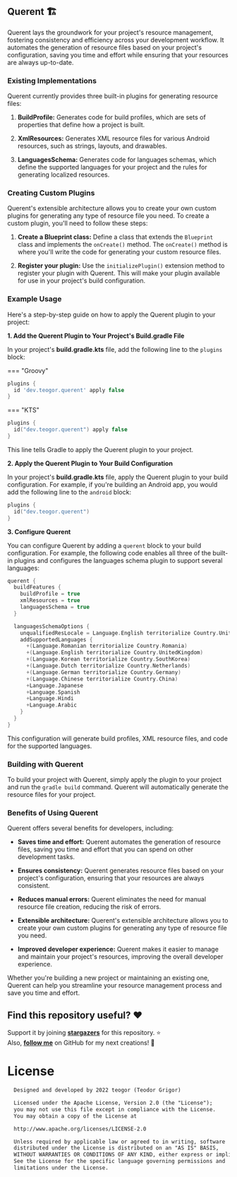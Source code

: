 ## Querent 🏗️

Querent lays the groundwork for your project's resource management, fostering consistency and efficiency across your development workflow. It automates the generation of resource files based on your project's configuration, saving you time and effort while ensuring that your resources are always up-to-date.

### Existing Implementations

Querent currently provides three built-in plugins for generating resource files:

1. **BuildProfile:** Generates code for build profiles, which are sets of properties that define how a project is built.

2. **XmlResources:** Generates XML resource files for various Android resources, such as strings, layouts, and drawables.

3. **LanguagesSchema:** Generates code for languages schemas, which define the supported languages for your project and the rules for generating localized resources.

### Creating Custom Plugins

Querent's extensible architecture allows you to create your own custom plugins for generating any type of resource file you need. To create a custom plugin, you'll need to follow these steps:

1. **Create a Blueprint class:** Define a class that extends the `Blueprint` class and implements the `onCreate()` method. The `onCreate()` method is where you'll write the code for generating your custom resource files.

2. **Register your plugin:** Use the `initializePlugin()` extension method to register your plugin with Querent. This will make your plugin available for use in your project's build configuration.

### Example Usage

Here's a step-by-step guide on how to apply the Querent plugin to your project:

**1. Add the Querent Plugin to Your Project's Build.gradle File**

In your project's **build.gradle.kts** file, add the following line to the `plugins` block:

=== "Groovy"

```Groovy
plugins {
  id 'dev.teogor.querent' apply false
}
```

=== "KTS"

```kotlin
plugins {
  id("dev.teogor.querent") apply false
}
```

This line tells Gradle to apply the Querent plugin to your project.

**2. Apply the Querent Plugin to Your Build Configuration**

In your project's **build.gradle.kts** file, apply the Querent plugin to your build configuration. For example, if you're building an Android app, you would add the following line to the `android` block:

```kotlin
plugins {
  id("dev.teogor.querent")
}
```

**3. Configure Querent**

You can configure Querent by adding a `querent` block to your build configuration. For example, the following code enables all three of the built-in plugins and configures the languages schema plugin to support several languages:

```kotlin
querent {
  buildFeatures {
    buildProfile = true
    xmlResources = true
    languagesSchema = true
  }

  languagesSchemaOptions {
    unqualifiedResLocale = Language.English territorialize Country.UnitedStates
    addSupportedLanguages {
      +(Language.Romanian territorialize Country.Romania)
      +(Language.English territorialize Country.UnitedKingdom)
      +(Language.Korean territorialize Country.SouthKorea)
      +(Language.Dutch territorialize Country.Netherlands)
      +(Language.German territorialize Country.Germany)
      +(Language.Chinese territorialize Country.China)
      +Language.Japanese
      +Language.Spanish
      +Language.Hindi
      +Language.Arabic
    }
  }
}
```

This configuration will generate build profiles, XML resource files, and code for the supported languages.

### Building with Querent

To build your project with Querent, simply apply the plugin to your project and run the `gradle build` command. Querent will automatically generate the resource files for your project.

### Benefits of Using Querent

Querent offers several benefits for developers, including:

* **Saves time and effort:** Querent automates the generation of resource files, saving you time and effort that you can spend on other development tasks.

* **Ensures consistency:** Querent generates resource files based on your project's configuration, ensuring that your resources are always consistent.

* **Reduces manual errors:** Querent eliminates the need for manual resource file creation, reducing the risk of errors.

* **Extensible architecture:** Querent's extensible architecture allows you to create your own custom plugins for generating any type of resource file you need.

* **Improved developer experience:** Querent makes it easier to manage and maintain your project's resources, improving the overall developer experience.

Whether you're building a new project or maintaining an existing one, Querent can help you streamline your resource management process and save you time and effort.

## Find this repository useful? :heart:
Support it by joining __[stargazers](https://github.com/teogor/querent/stargazers)__ for this repository. :star: <br>
Also, __[follow me](https://github.com/teogor)__ on GitHub for my next creations! 🤩

# License
```xml
  Designed and developed by 2022 teogor (Teodor Grigor)

  Licensed under the Apache License, Version 2.0 (the "License");
  you may not use this file except in compliance with the License.
  You may obtain a copy of the License at

  http://www.apache.org/licenses/LICENSE-2.0

  Unless required by applicable law or agreed to in writing, software
  distributed under the License is distributed on an "AS IS" BASIS,
  WITHOUT WARRANTIES OR CONDITIONS OF ANY KIND, either express or implied.
  See the License for the specific language governing permissions and
  limitations under the License.
```
